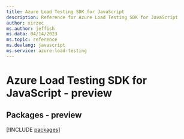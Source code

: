 ```yaml
---
title: Azure Load Testing SDK for JavaScript
description: Reference for Azure Load Testing SDK for JavaScript
author: xirzec
ms.author: jeffish
ms.data: 04/14/2023
ms.topic: reference
ms.devlang: javascript
ms.service: azure-load-testing
---
```

# Azure Load Testing SDK for JavaScript - preview
## Packages - preview
[!INCLUDE [packages](load-testing-index.md)]